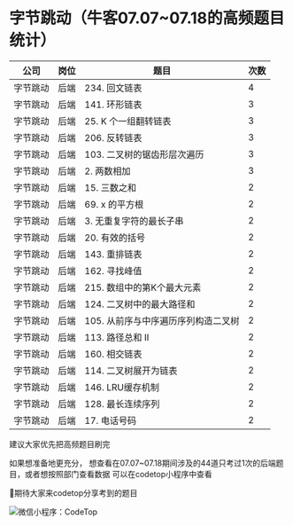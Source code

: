 # 字节跳动（牛客07.07~07.18的高频题目统计）

| 公司   | 岗位 | 题目                    | 次数 |
|------|----|-----------------------|----|
| 字节跳动 | 后端 | 234\. 回文链表            | 4  |
| 字节跳动 | 后端 | 141\. 环形链表            | 3  |
| 字节跳动 | 后端 | 25\. K 个一组翻转链表        | 3  |
| 字节跳动 | 后端 | 206\. 反转链表            | 3  |
| 字节跳动 | 后端 | 103\. 二叉树的锯齿形层次遍历     | 3  |
| 字节跳动 | 后端 | 2\. 两数相加              | 3  |
| 字节跳动 | 后端 | 15\. 三数之和             | 2  |
| 字节跳动 | 后端 | 69\. x 的平方根           | 2  |
| 字节跳动 | 后端 | 3\. 无重复字符的最长子串        | 2  |
| 字节跳动 | 后端 | 20\. 有效的括号            | 2  |
| 字节跳动 | 后端 | 143\. 重排链表            | 2  |
| 字节跳动 | 后端 | 162\. 寻找峰值            | 2  |
| 字节跳动 | 后端 | 215\. 数组中的第K个最大元素     | 2  |
| 字节跳动 | 后端 | 124\. 二叉树中的最大路径和      | 2  |
| 字节跳动 | 后端 | 105\. 从前序与中序遍历序列构造二叉树 | 2  |
| 字节跳动 | 后端 | 113\. 路径总和 II         | 2  |
| 字节跳动 | 后端 | 160\. 相交链表            | 2  |
| 字节跳动 | 后端 | 114\. 二叉树展开为链表        | 2  |
| 字节跳动 | 后端 | 146\. LRU缓存机制         | 2  |
| 字节跳动 | 后端 | 128\. 最长连续序列          | 2  |
| 字节跳动 | 后端 | 17\. 电话号码          | 2  |

建议大家优先把高频题目刷完

如果想准备地更充分，
想查看在07.07~07.18期间涉及的44道只考过1次的后端题目，或者想按照部门查看数据
可以在codetop小程序中查看

:heartbeat:期待大家来codetop分享考到的题目

![微信小程序：CodeTop](https://note.youdao.com/yws/public/resource/a9216f577fb9d322425561dfea9188bc/xmlnote/04CF90C97EE8448CA24A68F195D53218/10762)
